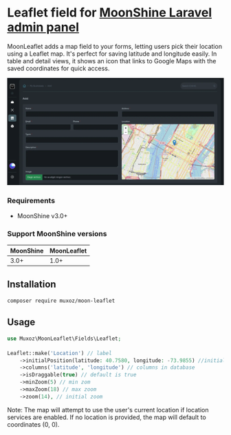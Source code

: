 # Leaflet field for [MoonShine Laravel admin panel](https://moonshine-laravel.com)

MoonLeaflet adds a map field to your forms, letting users pick their location using a Leaflet map. It's perfect for saving latitude and longitude easily. In table and detail views, it shows an icon that links to Google Maps with the saved coordinates for quick access.

![example](./_docs/images/example.webp)

### Requirements

- MoonShine v3.0+

### Support MoonShine versions

| MoonShine | MoonLeaflet |
| --------- | ----------- |
| 3.0+      | 1.0+        |

## Installation

```shell
composer require muxoz/moon-leaflet
```

## Usage

```php
use Muxoz\MoonLeaflet\Fields\Leaflet;

Leaflet::make('Location') // label
    ->initialPosition(latitude: 40.7580, longitude: -73.9855) //initial position
    ->columns('latitude', 'longitude') // columns in database
    ->isDraggable(true) // default is true
    ->minZoom(5) // min zom
    ->maxZoom(18) // max zoom
    ->zoom(14), // initial zoom
```

Note: The map will attempt to use the user's current location if location services are enabled. If no location is provided, the map will default to coordinates (0, 0).

